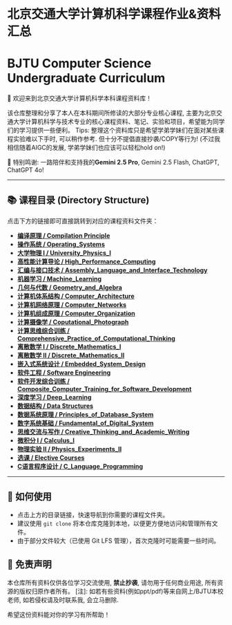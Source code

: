 # 北京交通大学计算机科学课程作业&资料汇总
# BJTU Computer Science Undergraduate Curriculum

👋 欢迎来到北京交通大学计算机科学本科课程资料库！

该仓库整理和分享了本人在本科期间所修读的大部分专业核心课程, 主要为北京交通大学计算机科学与技术专业的核心课程资料、笔记、实验和项目，希望能为同学们的学习提供一些便利。
Tips: 整理这个资料库只是希望学弟学妹们在面对某些课程实验难以下手时, 可以稍作参考. 但十分不提倡直接抄袭/COPY等行为! (不过我相信随着AIGC的发展, 学弟学妹们也应该可以轻松hold on!)

🌹 特别鸣谢: 一路陪伴和支持我的**Gemini 2.5 Pro**, Gemini 2.5 Flash, ChatGPT, ChatGPT 4o!

---

## 📚 课程目录 (Directory Structure)

点击下方的链接即可直接跳转到对应的课程资料文件夹：

* **[编译原理 / Compilation Principle](./编译原理:Compilation%20Principle)**
* **[操作系统 / Operating_Systems](./操作系统:Operating_Systems)**
* **[大学物理 I / University_Physics_I](./大学物理%20I:University_Physics_I)**
* **[高性能计算导论 / High_Performance_Computing](./高性能计算导论:High_Performance_Computing)**
* **[汇编与接口技术 / Assembly_Language_and_Interface_Technology](./汇编与接口技术:Assembly_Language_and_Interface_Technology)**
* **[机器学习 / Machine_Learning](./机器学习:Machine_Learning)**
* **[几何与代数 / Geometry_and_Algebra](./几何与代数:Geometry_and_Algebra)**
* **[计算机体系结构 / Computer_Architecture](./计算机体系结构:Computer_Architecture)**
* **[计算机网络原理 / Computer_Networks](./计算机网络原理:Computer_Networks)**
* **[计算机组成原理 / Computer_Organization](./计算机组成原理:Computer_Organization)**
* **[计算摄像学 / Coputational_Photograph](./计算摄像学:Coputational_Photograph)**
* **[计算思维综合训练 / Comprehensive_Practice_of_Computational_Thinking](./计算思维综合训练:Comprehensive_Practice_of_Computational_Thinking)**
* **[离散数学 I / Discrete_Mathematics_I](./离散数学%20I:Discrete_Mathematics_I)**
* **[离散数学 II / Discrete_Mathematics_II](./离散数学%20II:Discrete_Mathematics_II)**
* **[嵌入式系统设计 / Embedded_System_Design](./嵌入式系统设计:Embedded_System_Design)**
* **[软件工程 / Software Engineering](./软件工程:Software%20Engineering)**
* **[软件开发综合训练 / Composite_Computer_Training_for_Software_Development](./软件开发综合训练:Composite_Computer_Training_for_Software_Development)**
* **[深度学习 / Deep_Learning](./深度学习:Deep_Learning)**
* **[数据结构 / Data Structures](./数据结构:Data%20Structures)**
* **[数据系统原理 / Principles_of_Database_System](./数据系统原理:Principles_of_Database_System)**
* **[数字系统基础 / Fundamental_of_Digital_System](./数字系统基础:Fundamental_of_Digital_System)**
* **[思维交流与写作 / Creative_Thinking_and_Academic_Writing](./思维交流与写作:Creative_Thinking_and_Academic_Writing)**
* **[微积分 I / Calculus_I](./微积分%20I:Calculus_I)**
* **[物理实验 II / Physics_Experiments_II](./物理实验%20II:Physics_Experiments_II)**
* **[选课 / Elective Courses](./选课)**
* **[C语言程序设计 / C_Language_Programming](./C语言程序设计:C_Language_Programming)**

---

## 🚀 如何使用

* 点击上方的目录链接，快速导航到你需要的课程文件夹。
* 建议使用 `git clone` 将本仓库克隆到本地，以便更方便地访问和管理所有文件。
* 由于部分文件较大（已使用 Git LFS 管理），首次克隆时可能需要一些时间。

## 📝 免责声明

本仓库所有资料仅供各位学习交流使用, **禁止抄袭**, 请勿用于任何商业用途, 所有资源的版权归原作者所有。
[注]: 如若有些资料(例如ppt/pdf)等来自网上/BJTU本校老师, 如若侵权请及时联系我, 会立马删除.

希望这份资料能对你的学习有所帮助！
